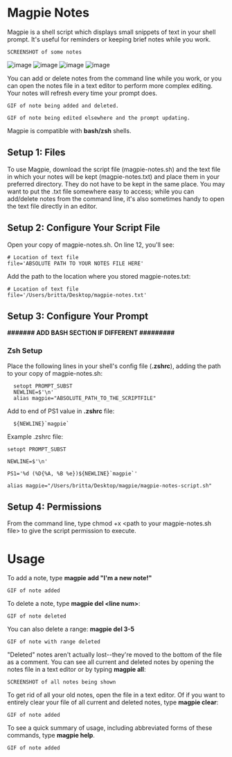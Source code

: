 # Magpie Notes

Magpie is a shell script which displays small snippets of text in your shell prompt. It's useful for reminders or keeping brief notes while you work.
~~~
SCREENSHOT of some notes
~~~
![image](https://github.com/bkager/Magpie/assets/68086185/6a1384d7-f057-4599-8185-242479fa4ef8)
![image](https://github.com/bkager/Magpie/assets/68086185/ef492327-8f13-4493-87ae-52296a2b24fc)
![image](https://github.com/bkager/Magpie/assets/68086185/2c4906dd-d8ab-4616-b4f5-698251682f10)
![image](https://github.com/bkager/Magpie/assets/68086185/bcc938e3-5d44-492d-bf93-00cda08c8b7f)




You can add or delete notes from the command line while you work, or you can open the notes file in a text editor to perform more complex editing. Your notes will refresh every time your prompt does.
~~~
GIF of note being added and deleted. 
~~~
~~~
GIF of note being edited elsewhere and the prompt updating. 
~~~

Magpie is compatible with **bash/zsh** shells.

## Setup 1: Files

To use Magpie, download the script file (magpie-notes.sh) and the text file in which your notes will be kept (magpie-notes.txt) and place them in your preferred directory. They do not have to be kept in the same place. You may want to put the .txt file somewhere easy to access; while you can add/delete notes from the command line, it's also sometimes handy to open the text file directly in an editor.

## Setup 2: Configure Your Script File

Open your copy of magpie-notes.sh. On line 12, you'll see: 
```
# Location of text file
file='ABSOLUTE PATH TO YOUR NOTES FILE HERE'
```
Add the path to the location where you stored magpie-notes.txt: 
```
# Location of text file
file='/Users/britta/Desktop/magpie-notes.txt'
```

## Setup 3: Configure Your Prompt

**####### ADD BASH SECTION IF DIFFERENT #########**

### Zsh Setup

Place the following lines in your shell's config file (**.zshrc**), adding the path to your copy of magpie-notes.sh:
```
  setopt PROMPT_SUBST
  NEWLINE=$'\n'
  alias magpie="ABSOLUTE_PATH_TO_THE_SCRIPTFILE"
```
Add to end of PS1 value in **.zshrc** file: 
```
  ${NEWLINE}`magpie`
```

Example .zshrc file: 
```
setopt PROMPT_SUBST

NEWLINE=$'\n'

PS1='%d (%D{%A, %B %e})${NEWLINE}`magpie`'

alias magpie="/Users/britta/Desktop/magpie/magpie-notes-script.sh"
```
## Setup 4: Permissions

From the command line, type chmod +x \<path to your magpie-notes.sh file> to give the script permission to execute. 

# Usage

To add a note, type **magpie add "I'm a new note!"**
```
GIF of note added
```
To delete a note, type **magpie del \<line num>**:
```
GIF of note deleted
```
You can also delete a range: **magpie del 3-5**
```
GIF of note with range deleted
```
"Deleted" notes aren't actually lost--they're moved to the bottom of the file as a comment. You can see all current and deleted notes by opening the notes file in a text editor or by typing **magpie all**: 
```
SCREENSHOT of all notes being shown
```
To get rid of all your old notes, open the file in a text editor. Of if you want to entirely clear your file of all current and deleted notes, type **magpie clear**: 
```
GIF of note added
```
To see a quick summary of usage, including abbreviated forms of these commands, type **magpie help**. 
```
GIF of note added
```
